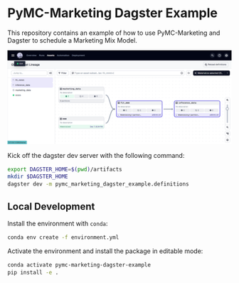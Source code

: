 # PyMC-Marketing Dagster Example

This repository contains an example of how to use PyMC-Marketing and Dagster to
schedule a Marketing Mix Model.

![Backfill](./images/scheduled-backfill.png)

Kick off the dagster dev server with the following command:

```bash
export DAGSTER_HOME=$(pwd)/artifacts
mkdir $DAGSTER_HOME
dagster dev -m pymc_marketing_dagster_example.definitions
```

## Local Development

Install the environment with `conda`:

```bash
conda env create -f environment.yml
```

Activate the environment and install the package in editable mode:

```bash
conda activate pymc-marketing-dagster-example
pip install -e .
```
